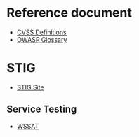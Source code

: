 # Reference document

* [CVSS Definitions](https://www.first.org/cvss/v3-1/cvss-v31-specification_r1.pdf)
* [OWASP Glossary](https://www.owasp.org/index.php/Glossary)


# STIG

* [STIG Site](https://www.stigviewer.com/)

## Service Testing

* [WSSAT](https://github.com/YalcinYolalan/WSSAT)



